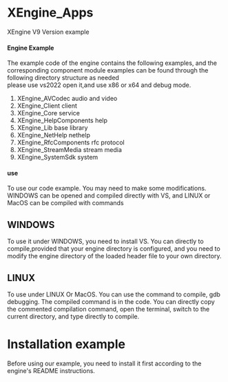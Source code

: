 # XEngine_Apps

XEngine V9 Version example

#### Engine Example
The example code of the engine contains the following examples, and the corresponding component module examples can be found through the following directory structure as needed  
please use vs2022 open it,and use x86 or x64 and debug mode.  

1. XEngine_AVCodec                  audio and video   
2. XEngine_Client                   client  
3. XEngine_Core                     service  
5. XEngine_HelpComponents           help  
6. XEngine_Lib                      base library  
7. XEngine_NetHelp                  nethelp  
9. XEngine_RfcComponents            rfc protocol    
10. XEngine_StreamMedia             stream media  
11. XEngine_SystemSdk               system  

#### use
To use our code example. You may need to make some modifications. WINDOWS can be opened and compiled directly with VS, and LINUX or MacOS can be compiled with commands  

## WINDOWS
To use it under WINDOWS, you need to install VS. You can directly to compile,provided that your engine directory is configured, and you need to modify the engine directory of the loaded header file to your own directory.
## LINUX
To use under LINUX Or MacOS. You can use the command to compile, gdb debugging. The compiled command is in the code. You can directly copy the commented compilation command, open the terminal, switch to the current directory, and type directly to compile.

# Installation example
Before using our example, you need to install it first according to the engine's README instructions.  